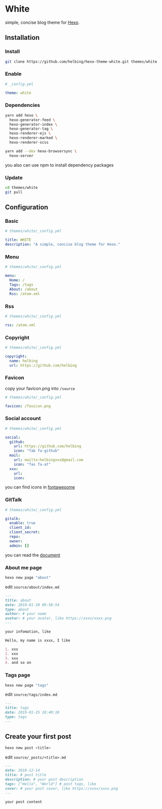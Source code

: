 # White

simple, concise blog theme for [Hexo](https://hexo.io).

## Installation

### Install

```bash
git clone https://github.com/helbing/hexo-theme-white.git themes/white
```

### Enable

```yml
# _config.yml

theme: white
```

### Dependencies

```bash
yarn add hexo \
  hexo-generator-feed \
  hexo-generator-index \
  hexo-generator-tag \
  hexo-renderer-ejs \
  hexo-renderer-marked \
  hexo-renderer-scss

yarn add --dev hexo-browsersync \
  hexo-server
```

you also can use npm to install dependency packages

### Update

```bash
cd themes/white
git pull
```

## Configuration

### Basic

```yml
# themes/white/_config.yml

title: WHITE
description: "A simple, concise blog theme for Hexo."
```

### Menu

```yml
# themes/white/_config.yml

menu:
  Home: /
  Tags: /tags
  About: /about
  Rss: /atom.xml
```

### Rss

```yml
# themes/white/_config.yml

rss: /atom.xml
```

### Copyright

```yml
# themes/white/_config.yml

copyright:
  name: helbing
  url: https://github.com/helbing
```

### Favicon

copy your favicon.png into `/source`

```yml
# themes/white/_config.yml

favicon: /favicon.png
```

### Social account

```yml
# themes/white/_config.yml

social:
  github:
    url: https://github.com/helbing
    icon: "fab fa-github"
  mail:
    url: mailto:helbingxxx@gmail.com
    icon: "fas fa-at"
  xxx:
    url:
    icon:
```

you can find icons in [fontawesome](https://fontawesome.com/icons)

### GitTalk

```yml
# themes/white/_config.yml

gitalk:
  enable: true
  client_id:
  client_secret:
  repo:
  owner:
  admin: []
```

you can read the [document](https://github.com/gitalk/gitalk)

### About me page

```bash
hexo new page "about"
```

edit `source/about/index.md`

```md
---
title: about
date: 2019-01-30 09:58:54
type: about
author: # your name
avatar: # your avatar, like https://xxxx/xxxx.png
---

your infomation, like

Hello, my name is xxxx, I like

1. xxx
2. xxx
3. xxx
4. and so on
```

### Tags page

```bash
hexo new page "tags"
```

edit `source/tags/index.md`

```md
---
title: tags
date: 2019-01-25 18:40:18
type: tags
---
```

## Create your first post

```bash
hexo new post <title>
```

edit `source/_posts/<title>.md`

```md
---
date: 2018-12-14
title: # post title
description: # your post description
tags: ["Hello", "World"] # post tags, like
cover: # your post cover, like https://xxxx/xxxx.png
---

your post content
```
